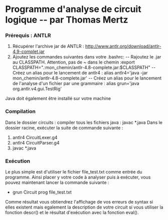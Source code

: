 # Programme d'analyse de circuit logique  -- par Thomas Mertz

### Prérequis : ANTLR

1. Récupérer l'archive jar de ANTLR : http://www.antlr.org/download/antlr-4.9-complet.jar
2. Ajoutez les commandes suivantes dans votre .bashrc: 
-- Rajoutez le .jar au CLASSPATH. Attention, pas de ~ dans le chemin :export           CLASSPATH=".:mon_chemin/antlr-4.8-complete.jar:$CLASSPATH"
-- Créez un alias pour le lancement de antlr4 : alias antlr4='java -jar mon_chemin/antlr-4.8-complete.jar'
-- Créez un alias pour le lancement de l'analyse d'un fichier par une grammaire : alias grun='java           org.antlr.v4.gui.TestRig'

Java doit également être installé sur votre machine

### Compilation

Dans le dossier circuits : compiler tous les fichiers java : javac *.java
Dans le dossier racine, exécuter la suite de commande suivante :

1. antlr4 CircuitLexer.g4  
2. antlr4 CircuitParser.g4
3. javac *.java

### Exécution

Le plus simple est d'utiliser le fichier file_test.txt comme entrée du programme. Ainsi placer y votre code à analyser puis à exécuter, vous pouvez maintenant lancer la commande suivante :

* grun Circuit prog file_test.txt  

Comme résultat vous obtiendrez l'affichage de vos erreurs de syntax si elles existent mais egalement la description de votre circuit si vous utiliser la fonction descr() et le résultat d'exécution avec la fonction eval().
